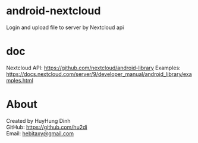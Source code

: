 # android-nextcloud
Login and upload file to server by Nextcloud api

# doc
Nextcloud API: https://github.com/nextcloud/android-library
Examples: https://docs.nextcloud.com/server/9/developer_manual/android_library/examples.html

# About
Created by HuyHung Dinh<br>
GitHub: https://github.com/hu2di<br>
Email: hebitaxy@gmail.com
